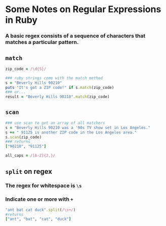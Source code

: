# Some Notes on Regular Expressions in Ruby

### A basic regex consists of a sequence of characters that matches a particular pattern.

## `match`
```ruby
zip_code = /\d{5}/

### ruby strings come with the match method
s = "Beverly Hills 90210"
puts "It's got a ZIP code!" if s.match(zip_code)
### or...
result = "Beverly Hills 90210".match(zip_code)
```

## `scan`
```ruby
### use scan to get an array of all matchers
s = "Beverly Hills 90210 was a '90s TV show set in Los Angeles."
s += " 91125 is another ZIP code in the Los Angeles area."
s.scan(zip_code)
### returns
["90210", "91125"]

all_caps = /[A-Z]{2,}/
```

## `split` on regex

### The regex for whitespace is `\s` 
### Indicate one or more with `+`
```ruby
"ant bat cat duck".split(/\s+/)
#returns
["ant", "bat", "cat", "duck"]
```